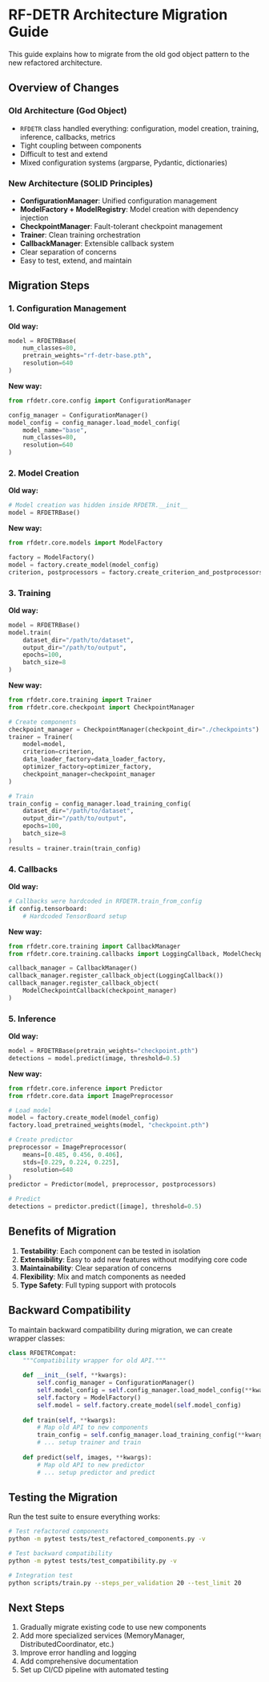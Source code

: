 # RF-DETR Architecture Migration Guide

This guide explains how to migrate from the old god object pattern to the new refactored architecture.

## Overview of Changes

### Old Architecture (God Object)
- `RFDETR` class handled everything: configuration, model creation, training, inference, callbacks, metrics
- Tight coupling between components
- Difficult to test and extend
- Mixed configuration systems (argparse, Pydantic, dictionaries)

### New Architecture (SOLID Principles)
- **ConfigurationManager**: Unified configuration management
- **ModelFactory + ModelRegistry**: Model creation with dependency injection
- **CheckpointManager**: Fault-tolerant checkpoint management
- **Trainer**: Clean training orchestration
- **CallbackManager**: Extensible callback system
- Clear separation of concerns
- Easy to test, extend, and maintain

## Migration Steps

### 1. Configuration Management

**Old way:**
```python
model = RFDETRBase(
    num_classes=80,
    pretrain_weights="rf-detr-base.pth",
    resolution=640
)
```

**New way:**
```python
from rfdetr.core.config import ConfigurationManager

config_manager = ConfigurationManager()
model_config = config_manager.load_model_config(
    model_name="base",
    num_classes=80,
    resolution=640
)
```

### 2. Model Creation

**Old way:**
```python
# Model creation was hidden inside RFDETR.__init__
model = RFDETRBase()
```

**New way:**
```python
from rfdetr.core.models import ModelFactory

factory = ModelFactory()
model = factory.create_model(model_config)
criterion, postprocessors = factory.create_criterion_and_postprocessors(model_config)
```

### 3. Training

**Old way:**
```python
model = RFDETRBase()
model.train(
    dataset_dir="/path/to/dataset",
    output_dir="/path/to/output",
    epochs=100,
    batch_size=8
)
```

**New way:**
```python
from rfdetr.core.training import Trainer
from rfdetr.core.checkpoint import CheckpointManager

# Create components
checkpoint_manager = CheckpointManager(checkpoint_dir="./checkpoints")
trainer = Trainer(
    model=model,
    criterion=criterion,
    data_loader_factory=data_loader_factory,
    optimizer_factory=optimizer_factory,
    checkpoint_manager=checkpoint_manager
)

# Train
train_config = config_manager.load_training_config(
    dataset_dir="/path/to/dataset",
    output_dir="/path/to/output",
    epochs=100,
    batch_size=8
)
results = trainer.train(train_config)
```

### 4. Callbacks

**Old way:**
```python
# Callbacks were hardcoded in RFDETR.train_from_config
if config.tensorboard:
    # Hardcoded TensorBoard setup
```

**New way:**
```python
from rfdetr.core.training import CallbackManager
from rfdetr.core.training.callbacks import LoggingCallback, ModelCheckpointCallback

callback_manager = CallbackManager()
callback_manager.register_callback_object(LoggingCallback())
callback_manager.register_callback_object(
    ModelCheckpointCallback(checkpoint_manager)
)
```

### 5. Inference

**Old way:**
```python
model = RFDETRBase(pretrain_weights="checkpoint.pth")
detections = model.predict(image, threshold=0.5)
```

**New way:**
```python
from rfdetr.core.inference import Predictor
from rfdetr.core.data import ImagePreprocessor

# Load model
model = factory.create_model(model_config)
factory.load_pretrained_weights(model, "checkpoint.pth")

# Create predictor
preprocessor = ImagePreprocessor(
    means=[0.485, 0.456, 0.406],
    stds=[0.229, 0.224, 0.225],
    resolution=640
)
predictor = Predictor(model, preprocessor, postprocessors)

# Predict
detections = predictor.predict([image], threshold=0.5)
```

## Benefits of Migration

1. **Testability**: Each component can be tested in isolation
2. **Extensibility**: Easy to add new features without modifying core code
3. **Maintainability**: Clear separation of concerns
4. **Flexibility**: Mix and match components as needed
5. **Type Safety**: Full typing support with protocols

## Backward Compatibility

To maintain backward compatibility during migration, we can create wrapper classes:

```python
class RFDETRCompat:
    """Compatibility wrapper for old API."""
    
    def __init__(self, **kwargs):
        self.config_manager = ConfigurationManager()
        self.model_config = self.config_manager.load_model_config(**kwargs)
        self.factory = ModelFactory()
        self.model = self.factory.create_model(self.model_config)
    
    def train(self, **kwargs):
        # Map old API to new components
        train_config = self.config_manager.load_training_config(**kwargs)
        # ... setup trainer and train
    
    def predict(self, images, **kwargs):
        # Map old API to new predictor
        # ... setup predictor and predict
```

## Testing the Migration

Run the test suite to ensure everything works:

```bash
# Test refactored components
python -m pytest tests/test_refactored_components.py -v

# Test backward compatibility
python -m pytest tests/test_compatibility.py -v

# Integration test
python scripts/train.py --steps_per_validation 20 --test_limit 20
```

## Next Steps

1. Gradually migrate existing code to use new components
2. Add more specialized services (MemoryManager, DistributedCoordinator, etc.)
3. Improve error handling and logging
4. Add comprehensive documentation
5. Set up CI/CD pipeline with automated testing